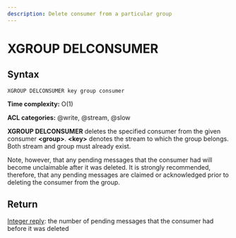 ```yaml
---
description: Delete consumer from a particular group
---
```


# XGROUP DELCONSUMER

## Syntax

    XGROUP DELCONSUMER key group consumer

**Time complexity:** O(1)

**ACL categories:** @write, @stream, @slow

**XGROUP DELCONSUMER** deletes the specified consumer from
the given consumer **<group\>**. **<key\>** denotes the stream
to which the group belongs. Both stream and group must already
exist.

Note, however, that any pending messages that the consumer had
will become unclaimable after it was deleted. It is strongly
recommended, therefore, that any pending messages are claimed
or acknowledged prior to deleting the consumer from the group.

## Return

[Integer reply](https://redis.io/docs/reference/protocol-spec#resp-integers):
the number of pending messages that the consumer had before it was
deleted
